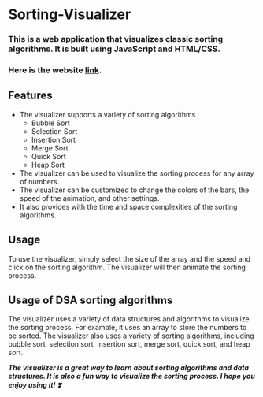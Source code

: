 # Sorting-Visualizer
### This is a web application that visualizes classic sorting algorithms. It is built using JavaScript and HTML/CSS.
### Here is the website [link](https://sortingvisualise07.netlify.app).
## Features
* The visualizer supports a variety of sorting algorithms
    * Bubble Sort
    * Selection Sort
    * Insertion Sort
    * Merge Sort
    * Quick Sort
    * Heap Sort
* The visualizer can be used to visualize the sorting process for any array of numbers.
* The visualizer can be customized to change the colors of the bars, the speed of the animation, and other settings.
* It also provides with the time and space complexities of the sorting algorithms.
## Usage
To use the visualizer, simply select the size of the array and the speed and click on the sorting algorithm. The visualizer will then animate the sorting process.
## Usage of DSA sorting algorithms
The visualizer uses a variety of data structures and algorithms to visualize the sorting process. For example, it uses an array to store the numbers to be sorted. The visualizer also uses a variety of sorting algorithms, including bubble sort, selection sort, insertion sort, merge sort, quick sort, and heap sort.

___The visualizer is a great way to learn about sorting algorithms and data structures. It is also a fun way to visualize the sorting process. I hope you enjoy using it! :heavy_heart_exclamation:___
